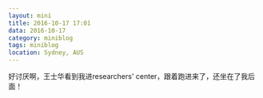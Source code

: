 ```yaml
---
layout: mini
title: 2016-10-17 17:01
data: 2016-10-17
category: miniblog
tags: miniblog
location: Sydney, AUS
---
```


好讨厌啊，王士华看到我进researchers' center，跟着跑进来了，还坐在了我后面！
